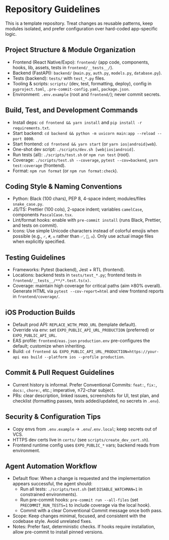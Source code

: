 # Repository Guidelines

This is a template repository. Treat changes as reusable patterns, keep modules isolated,
and prefer configuration over hard-coded app-specific logic.

## Project Structure & Module Organization
- Frontend (React Native/Expo): `frontend/` (app code, components, hooks, lib, assets, tests in `frontend/__tests__/`).
- Backend (FastAPI): `backend/` (`main.py`, `auth.py`, `models.py`, `database.py`).
- Tests (backend): `tests/` with `test_*.py` files.
- Tooling & scripts: `scripts/` (dev, test, formatting, deploy), config in `pyproject.toml`, `.pre-commit-config.yaml`, `package.json`.
- Environment: `.env.example` (root and `frontend/`); never commit secrets.

## Build, Test, and Development Commands
- Install deps: `cd frontend && yarn install` and `pip install -r requirements.txt`.
- Start backend: `cd backend && python -m uvicorn main:app --reload --port 8000`.
- Start frontend: `cd frontend && yarn start` (or `yarn ios|android|web`).
- One-shot dev script: `./scripts/dev.sh [web|ios|android]`.
- Run tests (all): `./scripts/test.sh` or `npm run test` (root).
- Coverage: `./scripts/test.sh --coverage`, `pytest --cov=backend`, `yarn test:coverage` (frontend).
- Format: `npm run format` (or `npm run format:check`).

## Coding Style & Naming Conventions
- Python: Black (100 chars), PEP 8, 4-space indent; modules/files `snake_case.py`.
- JS/TS: Prettier (100 cols), 2-space indent; variables `camelCase`, components `PascalCase.tsx`.
- Lint/format hooks: enable with `pre-commit install` (runs Black, Prettier, and tests on commit).
- Icons: Use simple Unicode characters instead of colorful emojis when possible (e.g., `✓`, `#`, `⚖` rather than `✅`, `🔢`, `⚖️`). Only use actual image files when explicitly specified.

## Testing Guidelines
- Frameworks: Pytest (backend), Jest + RTL (frontend).
- Locations: backend tests in `tests/test_*.py`; frontend tests in `frontend/__tests__/**/*.test.ts(x)`.
- Coverage: maintain high coverage for critical paths (aim ≥80% overall). Generate HTML via
  `pytest --cov-report=html` and view frontend reports in `frontend/coverage/`.

## iOS Production Builds
- Default prod API: `REPLACE_WITH_PROD_URL` (template default).
- Override via env: set `EXPO_PUBLIC_API_URL_PRODUCTION` (preferred) or `EXPO_PUBLIC_API_URL`.
- EAS profile: `frontend/eas.json` `production.env` pre-configures the default; customize when inheriting.
- Build: `cd frontend && EXPO_PUBLIC_API_URL_PRODUCTION=https://your-api eas build --platform ios --profile production`.

## Commit & Pull Request Guidelines
- Current history is informal. Prefer Conventional Commits: `feat:`, `fix:`, `docs:`, `chore:`, etc.; imperative, ≤72-char subject.
- PRs: clear description, linked issues, screenshots for UI, test plan, and checklist (formatting passes, tests added/updated, no secrets in `.env`).

## Security & Configuration Tips
- Copy envs from `.env.example` → `.env`/`.env.local`; keep secrets out of VCS.
- HTTPS dev certs live in `certs/` (see `scripts/create_dev_cert.sh`).
- Frontend runtime config uses `EXPO_PUBLIC_*` vars; backend reads from environment.

## Agent Automation Workflow
- Default flow: When a change is requested and the implementation appears successful, the agent should:
  - Run all tests: `./scripts/test.sh` (set `DISABLE_WATCHMAN=1` in constrained environments).
  - Run pre-commit hooks: `pre-commit run --all-files` (set `PRECOMMIT_RUN_TESTS=1` to include coverage via the local hook).
  - Commit with a clear Conventional Commit message once both pass.
- Scope: Keep changes minimal, focused, and consistent with the codebase style. Avoid unrelated fixes.
- Notes: Prefer fast, deterministic checks. If hooks require installation, allow pre-commit to install pinned versions.
